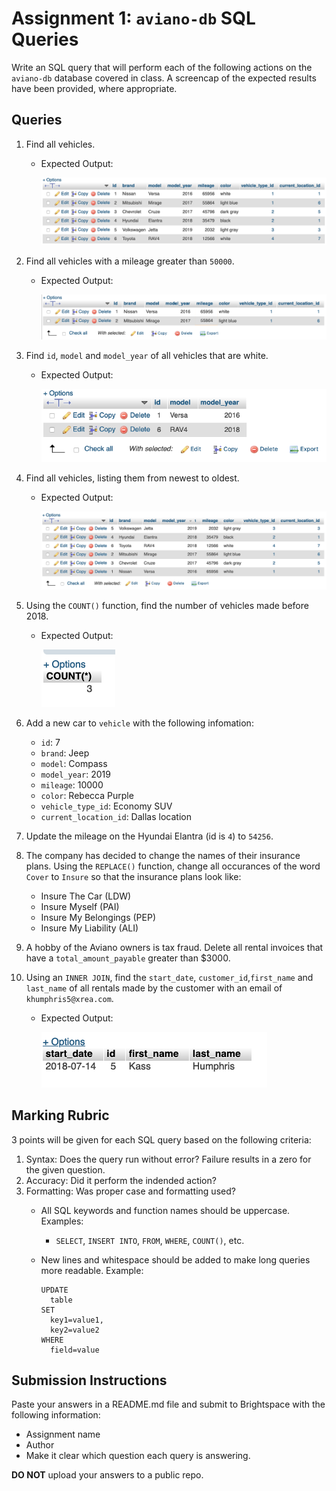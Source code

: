 # Assignment 1: `aviano-db` SQL Queries
Write an SQL query that will perform each of the following actions on the `aviano-db` database covered in class. A screencap of the expected results have been provided, where appropriate.

## Queries
1. Find all vehicles.
    - Expected Output:

      ![Question 1](screencaps/question-1.png "Question 1")
2. Find all vehicles with a mileage greater than `50000`.
    - Expected Output:

      ![Question 2](screencaps/question-2.png "Question 2")

3. Find `id`, `model` and `model_year` of all vehicles that are white.
    - Expected Output:

      ![Question 3](screencaps/question-3.png "Question 3")

4. Find all vehicles, listing them from newest to oldest.
    - Expected Output:

      ![Question 4](screencaps/question-4.png "Question 4")

5. Using the `COUNT()` function, find the number of vehicles made before 2018.
    - Expected Output:

      ![Question 5](screencaps/question-5.png "Question 5")

6. Add a new car to `vehicle` with the following infomation:
    - `id`: 7
    - `brand`: Jeep
    - `model`: Compass
    - `model_year`: 2019
    - `mileage`: 10000
    - `color`: Rebecca Purple
    - `vehicle_type_id`: Economy SUV
    - `current_location_id`: Dallas location

7. Update the mileage on the Hyundai Elantra (id is `4`) to `54256`.

8. The company has decided to change the names of their insurance plans. Using the `REPLACE()` function, change all occurances of the word `Cover` to `Insure` so that the insurance plans look like:
    - Insure The Car (LDW)
    - Insure Myself (PAI)
    - Insure My Belongings (PEP)
    - Insure My Liability (ALI)

9. A hobby of the Aviano owners is tax fraud. Delete all rental invoices that have a `total_amount_payable` greater than $3000.

10. Using an `INNER JOIN`, find the `start_date`, `customer_id`,`first_name` and `last_name` of all rentals made by the customer with an email of `khumphris5@xrea.com`.
    - Expected Output:

      ![Question 10](screencaps/question-10.png "Question 10")

## Marking Rubric
3 points will be given for each SQL query based on the following criteria:
1. Syntax: Does the query run without error? Failure results in a zero for the given question.
2. Accuracy: Did it perform the indended action?
3. Formatting: Was proper case and formatting used?
    - All SQL keywords and function names should be uppercase. Examples:
        - `SELECT`, `INSERT INTO`, `FROM`, `WHERE`, `COUNT()`, etc.
    - New lines and whitespace should be added to make long queries more readable. Example:
        
        ```
        UPDATE
          table
        SET
          key1=value1,
          key2=value2
        WHERE
          field=value
        ```

## Submission Instructions
Paste your answers in a README.md file and submit to Brightspace with the following information:
- Assignment name
- Author
- Make it clear which question each query is answering. 

**DO NOT** upload your answers to a public repo.